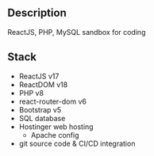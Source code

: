 ## Description
ReactJS, PHP, MySQL sandbox for coding

## Stack
- ReactJS v17
- ReactDOM v18
- PHP v8
- react-router-dom v6
- Bootstrap v5
- SQL database
- Hostinger web hosting 
    - Apache config
- git source code & CI/CD integration
